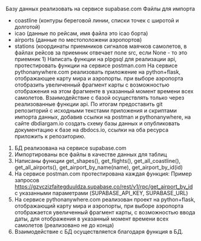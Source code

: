 Базу данных реализовать на сервисе supabase.com
Файлы для импорта
- coastline (контуры береговой линии, списки точек с широтой и долготой)
- icao (данные по рейсам, имя файла это icao борта)
- airports (данные по местоположени аэропортов)
- stations (координаты приемников сигналов маячков самолетов, в файлах рейсов за
приемник отвечает поле src, если None - то это приемник 1)
Написать функции на plpgsql для реализации api, протестировать функции на сервисе
postman.com
На сервисе pythonanywhere.com реализовать приложение на python+flask, отображающее
карту мира и аэропорты. при выборе аэропорта отобразить увеличенный фрагмент карты
с возможностью отображения на этом фрагменте в указанный момент времени всех
самолетов. Взаимодействие с базой осуществлять только через реализованные функции
api.
По итогам предоставить git репозиторий с исходными текстами приложения и скриптами
импорта данных, добавив ссылки на postman и pythonanywhere, на сайте dbdiargam.io
создать схему базы данных и опубликовать документацию к базе на dbdocs.io, ссылки на
оба ресурса приложить к репозиторию.

1. БД реализована на сервисе supabase.com
2. Импортированы все файлы в качестве данных для таблиц
3. Написаны функции get_shapes(), get_flights(), get_all_coastline(), get_all_airports(), get_airport_by_name(name), get_airport_by_id(id)
4. На сервисе postman.com протестирована каждая функция:
   Пример запросов 
    https://gzvczizfaitegduuldza.supabase.co/rest/v1/rpc/get_airport_by_id
   с указанными параметрами (SUPABASE_API_KEY, SUPABASE_URL)
6. На сервисе pythonanywhere.com реализован проект на python+flask, отображающий карту мира и аэропорты, при выборе аэропорта отображается увеличенный фрагмент карты, с возможностью ввода даты, для отображения в указанный момент времени всех самолетов (реализовано не до конца)
7. Взаимодействие с БД осуществляется благодаря функция в БД.


   
